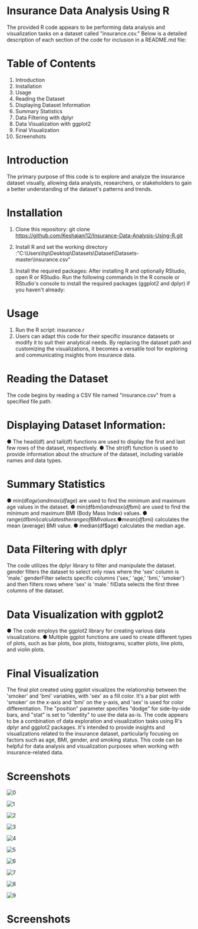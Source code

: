 # Insurance Data Analysis Using R
The provided R code appears to be performing data analysis and visualization tasks on a dataset called "insurance.csv." Below is a detailed description of each section of the code for inclusion in a README.md file:

# Table of Contents

1. Introduction
2. Installation
3. Usage
4. Reading the Dataset
5. Displaying Dataset Information
6. Summary Statistics
7. Data Filtering with dplyr
8. Data Visualization with ggplot2
9. Final Visualization
10. Screenshots

# Introduction
The primary purpose of this code is to explore and analyze the insurance dataset visually, allowing data analysts, researchers, or stakeholders to gain a better understanding of the dataset's patterns and trends. 

# Installation
1. Clone this repository: git clone https://github.com/Keshajani12/Insurance-Data-Analysis-Using-R.git

2. Install R and set the working directory :"C:\\Users\\hp\\Desktop\\Datasets\\Dataset\\Datasets-master\\insurance.csv"

3. Install the required packages: After installing R and optionally RStudio, open R or RStudio.
Run the following commands in the R console or RStudio's console to install the required packages (ggplot2 and dplyr) if you haven't already:

# Usage
1. Run the R script: insurance.r
2. Users can adapt this code for their specific insurance datasets or modify it to suit their analytical needs. By replacing the dataset path and customizing the visualizations, it becomes a versatile tool for exploring and communicating insights from insurance data.

# Reading the Dataset
The code begins by reading a CSV file named "insurance.csv" from a specified file path.

# Displaying Dataset Information:
● The head(df) and tail(df) functions are used to display the first and last few rows of the dataset, respectively.
● The str(df) function is used to provide information about the structure of the dataset, including variable names and data types.

# Summary Statistics
● min(df$age) and max(df$age) are used to find the minimum and maximum age values in the dataset.
● min(df$bmi) and max(df$bmi) are used to find the minimum and maximum BMI (Body Mass Index) values.
● range(df$bmi) calculates the range of BMI values.
● mean(df$bmi) calculates the mean (average) BMI value.
● median(df$age) calculates the median age.

# Data Filtering with dplyr
The code utilizes the dplyr library to filter and manipulate the dataset.
gender filters the dataset to select only rows where the 'sex' column is 'male.'
genderFilter selects specific columns ('sex,' 'age,' 'bmi,' 'smoker') and then filters rows where 'sex' is 'male.'
filData selects the first three columns of the dataset.

# Data Visualization with ggplot2
●  The code employs the ggplot2 library for creating various data visualizations.
●  Multiple ggplot functions are used to create different types of plots, such as bar plots, box plots, histograms, scatter plots, line plots, and violin plots.

# Final Visualization
The final plot created using ggplot visualizes the relationship between the 'smoker' and 'bmi' variables, with 'sex' as a fill color. It's a bar plot with 'smoker' on the x-axis and 'bmi' on the y-axis, and 'sex' is used for color differentiation. The "position" parameter specifies "dodge" for side-by-side bars, and "stat" is set to "identity" to use the data as-is.
The code appears to be a combination of data exploration and visualization tasks using R's dplyr and ggplot2 packages. It's intended to provide insights and visualizations related to the insurance dataset, particularly focusing on factors such as age, BMI, gender, and smoking status. This code can be helpful for data analysis and visualization purposes when working with insurance-related data.

# Screenshots
![0](https://github.com/Keshajani12/Insurance-Data-Analysis-Using-R/assets/143489586/434892ca-7871-481a-ab0c-db5f0009e96a)

![1](https://github.com/Keshajani12/Insurance-Data-Analysis-Using-R/assets/143489586/1239fc7a-50cb-483b-922e-37d81e048ace)

![2](https://github.com/Keshajani12/Insurance-Data-Analysis-Using-R/assets/143489586/4ccb650f-7928-4ef0-a08f-df06573dff85)

![3](https://github.com/Keshajani12/Insurance-Data-Analysis-Using-R/assets/143489586/cdc51645-4a9b-4d7d-b2a1-c0a6282ff1cd)

![4](https://github.com/Keshajani12/Insurance-Data-Analysis-Using-R/assets/143489586/545222c7-7d81-47d7-bbab-2071ca8fa79e)

![5](https://github.com/Keshajani12/Insurance-Data-Analysis-Using-R/assets/143489586/6a2f7885-ea1a-45e2-8347-5588640f1242)

![6](https://github.com/Keshajani12/Insurance-Data-Analysis-Using-R/assets/143489586/91ff3e88-144e-45f7-a2a5-9605540488b7)

![7](https://github.com/Keshajani12/Insurance-Data-Analysis-Using-R/assets/143489586/5d278eef-9a36-4ac5-b360-18d6b63d715c)

![8](https://github.com/Keshajani12/Insurance-Data-Analysis-Using-R/assets/143489586/a1fa75d3-73a0-4891-9b8c-05a70b3218ed)

![9](https://github.com/Keshajani12/Insurance-Data-Analysis-Using-R/assets/143489586/b7a326c9-8b87-4d85-8539-b45066074ef4)









# Screenshots
